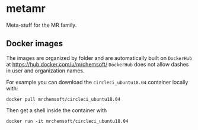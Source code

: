 # metamr

Meta-stuff for the MR family.

## Docker images

The images are organized by folder and are automatically built on `DockerHub`
at https://hub.docker.com/u/mrchemsoft/ `DockerHub` does not allow dashes in user
and organization names.

For example you can download the `circleci_ubuntu18.04` container locally with:

    docker pull mrchemsoft/circleci_ubuntu18.04

Then get a shell inside the container with

    docker run -it mrchemsoft/circleci_ubuntu18.04
